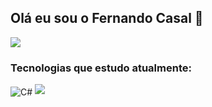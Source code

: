 ## Olá eu sou o Fernando Casal 👋

<div style="display: inline_block">
  
<a href = "mailto:fcasallires@gmail.com"> <img src= "https://img.shields.io/badge/Gmail-D14836?style=for-the-badge&logo=gmail&logoColor=white"></a>
  
### Tecnologias que estudo atualmente:
<div style="display: inline_block">
<img align="center" alt="C#" src="https://img.shields.io/badge/C%23-239120?style=for-the-badge&logo=c-sharp&logoColor=white"/>
<img src="https://cdn.jsdelivr.net/gh/devicons/devicon/icons/python/python-original-wordmark.svg" />
          
  

</div>
